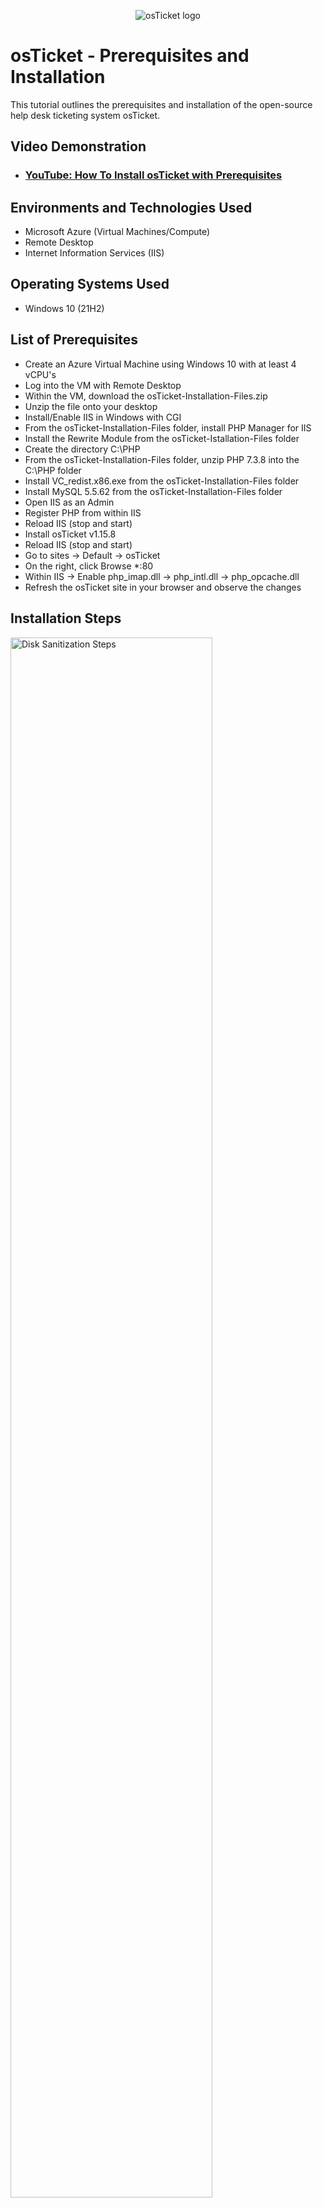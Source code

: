 <p align="center">
<img src="https://i.imgur.com/Clzj7Xs.png" alt="osTicket logo"/>
</p>

<h1>osTicket - Prerequisites and Installation</h1>
This tutorial outlines the prerequisites and installation of the open-source help desk ticketing system osTicket.<br />


<h2>Video Demonstration</h2>

- ### [YouTube: How To Install osTicket with Prerequisites](https://www.youtube.com)

<h2>Environments and Technologies Used</h2>

- Microsoft Azure (Virtual Machines/Compute)
- Remote Desktop
- Internet Information Services (IIS)

<h2>Operating Systems Used </h2>

- Windows 10</b> (21H2)

<h2>List of Prerequisites</h2>

- Create an Azure Virtual Machine using Windows 10 with at least 4 vCPU's
- Log into the VM with Remote Desktop
- Within the VM, download the osTicket-Installation-Files.zip
- Unzip the file onto your desktop
- Install/Enable IIS in Windows with CGI
- From the osTicket-Installation-Files folder, install PHP Manager for IIS
- Install the Rewrite Module from the osTicket-Istallation-Files folder
- Create the directory C:\PHP
- From the osTicket-Installation-Files folder, unzip PHP 7.3.8 into the C:\PHP folder
- Install VC_redist.x86.exe from the osTicket-Installation-Files folder
- Install MySQL 5.5.62 from the osTicket-Installation-Files folder
- Open IIS as an Admin
- Register PHP from within IIS
- Reload IIS (stop and start)
- Install osTicket v1.15.8
- Reload IIS (stop and start)
- Go to sites -> Default -> osTicket
- On the right, click Browse *:80
- Within IIS -> Enable php_imap.dll -> php_intl.dll -> php_opcache.dll
- Refresh the osTicket site in your browser and observe the changes

<h2>Installation Steps</h2>

<p>
 <img src="https://i.imgur.com/GeuAhdx.png" height="80%" width="80%" alt="Disk Sanitization Steps"/>
</p>
<p>
In order to install osTicket, first we need to make a VM (Virtual Machine) using Microsoft Azure. Go to https://portal.azure.com/#home then select Virtual Machines and create a new Azure Virtual Machine named osTicket-vm.
</p>
<br />

<p>
<img src="https://i.imgur.com/nIovfk5.png" height="80%" width="80%" alt="Disk Sanitization Steps"/>
</p>
<p>
Once your VM is created, you will be able to see the public IP adress. Go ahead and copy that IP adress, once copied, open Remote Desktop Connection and paste the IP adress that you just copied. Once connected to the Virtual Machine you will be prompt with a user login. This was created when you made the VM, plug in your username and password and click connect. Now you will be installing osTicket on the Virtual Machine.
</p>
<br />

<p>
<img src="https://i.imgur.com/dI2nzb0.png" height="80%" width="80%" alt="Disk Sanitization Steps"/>
</p>
<p>
Within the VM (osticket-vm), download the osTicket-Installation-Files.zip and unzip it onto your desktop. The folder should be called “osTicket-Installation-Files” We will use the files in this folder to install osTicket and some of the dependencies. From here we will be doing steps 28-44 as you can see above.

</p>
<br />
